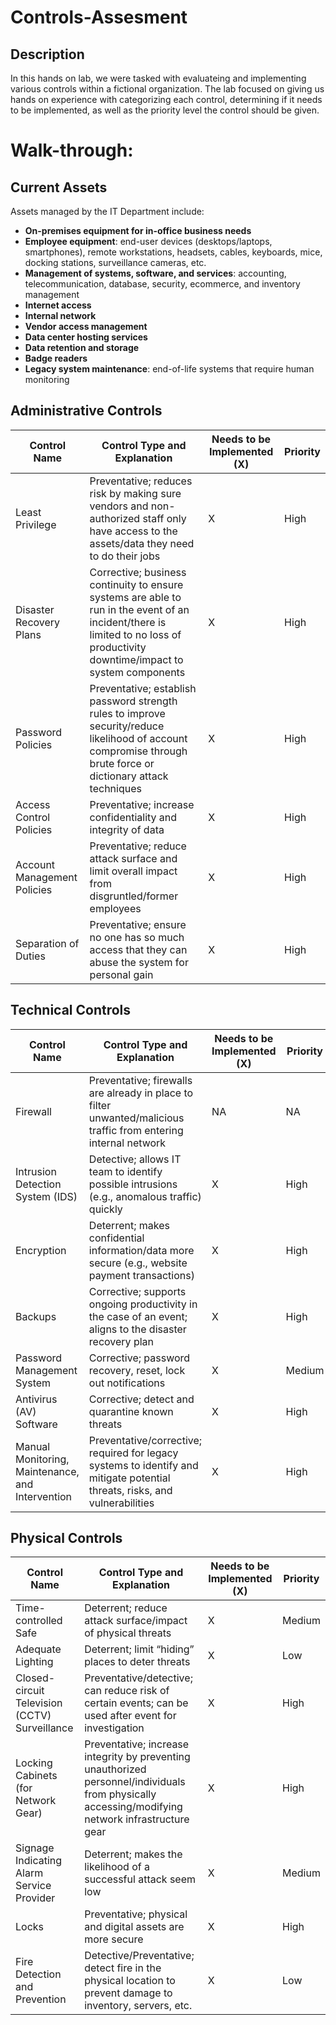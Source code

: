 <h1>Controls-Assesment</h1>

<h2>Description</h2>
In this hands on lab, we were tasked with evaluateing and implementing various controls within a fictional organization. The lab focused on giving us hands on experience with categorizing each control, determining if it needs to be implemented, as well as the priority level the control should be given.
<br />

<h1>Walk-through:</h1>

## Current Assets

Assets managed by the IT Department include:

- **On-premises equipment for in-office business needs**
- **Employee equipment**: end-user devices (desktops/laptops, smartphones), remote workstations, headsets, cables, keyboards, mice, docking stations, surveillance cameras, etc.
- **Management of systems, software, and services**: accounting, telecommunication, database, security, ecommerce, and inventory management
- **Internet access**
- **Internal network**
- **Vendor access management**
- **Data center hosting services**
- **Data retention and storage**
- **Badge readers**
- **Legacy system maintenance**: end-of-life systems that require human monitoring

## Administrative Controls

| Control Name             | Control Type and Explanation                                                                                                                                                   | Needs to be Implemented (X) | Priority |
|--------------------------|--------------------------------------------------------------------------------------------------------------------------------------------------------------------------------|------------------------------|----------|
| Least Privilege          | Preventative; reduces risk by making sure vendors and non-authorized staff only have access to the assets/data they need to do their jobs                                      | X                            | High     |
| Disaster Recovery Plans  | Corrective; business continuity to ensure systems are able to run in the event of an incident/there is limited to no loss of productivity downtime/impact to system components | X                            | High     |
| Password Policies        | Preventative; establish password strength rules to improve security/reduce likelihood of account compromise through brute force or dictionary attack techniques               | X                            | High     |
| Access Control Policies  | Preventative; increase confidentiality and integrity of data                                                                                                                    | X                            | High     |
| Account Management Policies | Preventative; reduce attack surface and limit overall impact from disgruntled/former employees                                                                                  | X                            | High     |
| Separation of Duties     | Preventative; ensure no one has so much access that they can abuse the system for personal gain                                                                                | X                            | High     |

## Technical Controls

| Control Name                  | Control Type and Explanation                                                                                                           | Needs to be Implemented (X) | Priority |
|-------------------------------|----------------------------------------------------------------------------------------------------------------------------------------|------------------------------|----------|
| Firewall                      | Preventative; firewalls are already in place to filter unwanted/malicious traffic from entering internal network                       | NA                           | NA       |
| Intrusion Detection System (IDS) | Detective; allows IT team to identify possible intrusions (e.g., anomalous traffic) quickly                                           | X                            | High     |
| Encryption                    | Deterrent; makes confidential information/data more secure (e.g., website payment transactions)                                        | X                            | High     |
| Backups                       | Corrective; supports ongoing productivity in the case of an event; aligns to the disaster recovery plan                               | X                            | High     |
| Password Management System    | Corrective; password recovery, reset, lock out notifications                                                                           | X                            | Medium   |
| Antivirus (AV) Software       | Corrective; detect and quarantine known threats                                                                                         | X                            | High     |
| Manual Monitoring, Maintenance, and Intervention | Preventative/corrective; required for legacy systems to identify and mitigate potential threats, risks, and vulnerabilities | X                            | High     |

## Physical Controls

| Control Name                        | Control Type and Explanation                                                                                                             | Needs to be Implemented (X) | Priority |
|-------------------------------------|--------------------------------------------------------------------------------------------------------------------------------------------|------------------------------|----------|
| Time-controlled Safe                | Deterrent; reduce attack surface/impact of physical threats                                                                              | X                            | Medium   |
| Adequate Lighting                   | Deterrent; limit “hiding” places to deter threats                                                                                        | X                            | Low      |
| Closed-circuit Television (CCTV) Surveillance | Preventative/detective; can reduce risk of certain events; can be used after event for investigation                                    | X                            | High     |
| Locking Cabinets (for Network Gear) | Preventative; increase integrity by preventing unauthorized personnel/individuals from physically accessing/modifying network infrastructure gear | X                            | High     |
| Signage Indicating Alarm Service Provider | Deterrent; makes the likelihood of a successful attack seem low                                                                         | X                            | Medium   |
| Locks                              | Preventative; physical and digital assets are more secure                                                                               | X                            | High     |
| Fire Detection and Prevention       | Detective/Preventative; detect fire in the physical location to prevent damage to inventory, servers, etc.                                | X                            | Low      |


<!--
 ```diff
- text in red
+ text in green
! text in orange
# text in gray
@@ text in purple (and bold)@@
```
--!>
